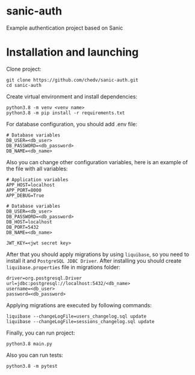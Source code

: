 # sanic-auth

Example authentication project based on Sanic

# Installation and launching

Clone project:

```shell
git clone https://github.com/chedv/sanic-auth.git
cd sanic-auth
```

Create virtual environment and install dependencies:

```shell
python3.8 -m venv <venv name>
python3.8 -m pip install -r requirements.txt
```

For database configuration, you should add .env file:

```.env
# Database variables
DB_USER=<db_user>
DB_PASSWORD=<db_password>
DB_NAME=<db_name>
```

Also you can change other configuration variables, here is an example of the file with all variables:

```.env
# Application variables
APP_HOST=localhost
APP_PORT=8000
APP_DEBUG=True

# Database variables
DB_USER=<db_user>
DB_PASSWORD=<db_password>
DB_HOST=localhost
DB_PORT=5432
DB_NAME=<db_name>

JWT_KEY=<jwt secret key>
```

After that you should apply migrations by using ``liquibase``, so you need to install it and ``PostgreSQL JDBC Driver``. After installing you should create ``liquibase.properties`` file in migrations folder:

```.env
driver=org.postgresql.Driver
url=jdbc:postgresql://localhost:5432/<db_name>
username=<db_user>
password=<db_password>
```

Applying migrations are executed by following commands:

```shell
liquibase --changeLogFile=users_changelog.sql update
liquibase --changeLogFile=sessions_changelog.sql update
```

Finally, you can run project:

```shell
python3.8 main.py
```

Also you can run tests:

```shell
python3.8 -m pytest
```